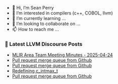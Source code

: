 - 👋 Hi, I’m Sean Perry
- 👀 I’m interested in compilers (c++, COBOL, llvm)
- 🌱 I’m currently learning ...
- 💞️ I’m looking to collaborate on ...
- 📫 How to reach me ...

<!---
s66perry/s66perry is a ✨ special ✨ repository because its `README.md` (this file) appears on your GitHub profile.
You can click the Preview link to take a look at your changes.
--->
### 📕 Latest LLVM Discourse Posts

<!-- DISCOURSE-LLVM:START -->
- [MLIR Area Team Meeting Minutes - 2025-04-24](https://discourse.llvm.org/t/mlir-area-team-meeting-minutes-2025-04-24/86034#post_1)
- [Pull request merge queue from Github](https://discourse.llvm.org/t/pull-request-merge-queue-from-github/68343#post_7)
- [Pull request merge queue from Github](https://discourse.llvm.org/t/pull-request-merge-queue-from-github/68343#post_6)
- [Redefining c_intmax_t](https://discourse.llvm.org/t/redefining-c-intmax-t/86032#post_1)
- [Pull request merge queue from Github](https://discourse.llvm.org/t/pull-request-merge-queue-from-github/68343#post_5)
<!-- DISCOURSE-LLVM:END -->
